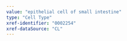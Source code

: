 ```yaml
---
value: "epithelial cell of small intestine"
type: "Cell Type"
xref-identifier: "0002254"
xref-dataSource: "CL"
---
```


